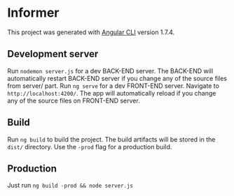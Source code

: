 # Informer

This project was generated with [Angular CLI](https://github.com/angular/angular-cli) version 1.7.4.

## Development server

Run `nodemon server.js` for a dev BACK-END server. The BACK-END will automatically restart BACK-END server if you change any of the source files from server/ part.
Run `ng serve` for a dev FRONT-END server. Navigate to `http://localhost:4200/`. The app will automatically reload if you change any of the source files on FRONT-END server.

## Build

Run `ng build` to build the project. The build artifacts will be stored in the `dist/` directory. Use the `-prod` flag for a production build.

## Production

Just run `ng build -prod && node server.js` 